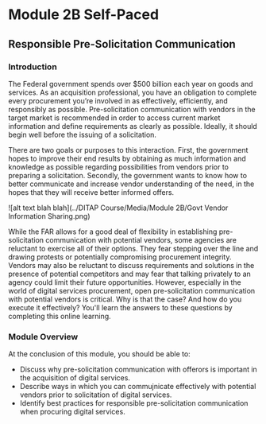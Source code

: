 # Module 2B Self-Paced

## Responsible Pre-Solicitation Communication

### Introduction
The Federal government spends over $500 billion each year on goods and services. As an acquisition professional, you have an obligation to complete every procurement you’re involved in as effectively, efficiently, and responsibly as possible. Pre-solicitation communication with vendors in the target market is recommended in order to access current market information and define requirements as clearly as possible. Ideally, it should begin well before the issuing of a solicitation.

There are two goals or purposes to this interaction. First, the government hopes to improve their end results by obtaining as much information and knowledge as possible regarding possibilities from vendors prior to preparing a solicitation. Secondly, the government wants to know how to better communicate and increase vendor understanding of the need, in the hopes that they will receive better informed offers. 

![alt text blah blah](../DITAP Course/Media/Module 2B/Govt Vendor Information Sharing.png)

While the FAR allows for a good deal of flexibility in establishing pre-solicitation communication with potential vendors, some agencies are reluctant to exercise all of their options. They fear stepping over the line and drawing protests or potentially compromising procurement integrity. Vendors may also be reluctant to discuss requirements and solutions in the presence of potential competitors and may fear that talking privately to an agency could limit their future opportunities. However, especially in the world of digital services procurement, open pre-solicitation communication with potential vendors is critical. Why is that the case? And how do you execute it effectively? You'll learn the answers to these questions by completing this online learning.

### Module Overview
At the conclusion of this module, you should be able to: 

- Discuss why pre-solicitation communication with offerors is important in the acquisition of digital services.
- Describe ways in which you can commujnicate effectively with potential vendors prior to solicitation of digital services.
- Identify best practices for responsible pre-solicitation communication when procuring digital services. 
 
